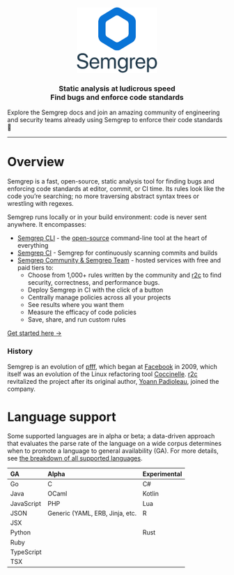 </br>
<p align="center">
  <a href="https://semgrep.dev">
    <img src="https://raw.githubusercontent.com/returntocorp/semgrep/develop/semgrep.svg" style="height: 150px" alt="Semgrep logo"/>
  </a>
</p>
<h3 align="center">Static analysis at ludicrous speed<br />Find bugs and enforce code standards</h3>

<p>Explore the Semgrep docs and join an amazing community of engineering and security teams already using Semgrep to enforce their code standards 🚀</p>

---

# Overview


Semgrep is a fast, open-source, static analysis tool for finding bugs and enforcing code standards at editor, commit, or CI time. Its rules look like the code you’re searching; no more traversing abstract syntax trees or wrestling with regexes. 

Semgrep runs locally or in your build environment: code is never sent anywhere. It encompasses:

* [Semgrep CLI](getting-started.md) - the [open-source](https://github.com/returntocorp/semgrep) command-line tool at the heart of everything
* [Semgrep CI](integrations.md) - Semgrep for continuously scanning commits and builds
* [Semgrep Community & Semgrep Team](https://semgrep.dev/manage) - hosted services with free and paid tiers to:
    * Choose from 1,000+ rules written by the community and [r2c](https://r2c.dev) to find security, correctness, and performance bugs.
    * Deploy Semgrep in CI with the click of a button
    * Centrally manage policies across all your projects
    * See results where you want them
    * Measure the efficacy of code policies
    * Save, share, and run custom rules

<a href="getting-started" class="highlight">Get started here →</a>

### History

Semgrep is an evolution of [pfff](https://github.com/returntocorp/pfff/), which began at [Facebook](https://github.com/facebookarchive/pfff) in 2009, which itself was an evolution of the Linux refactoring tool [Coccinelle](https://en.wikipedia.org/wiki/Coccinelle_(software)). [r2c](https://r2c.dev/team) revitalized the project after its original author, [Yoann Padioleau](https://github.com/aryx), joined the company.

# Language support

Some supported languages are in alpha or beta; a data-driven approach that evaluates the parse rate of the language on a wide corpus determines when to promote a language to general availability (GA). For more details, see [the breakdown of all supported languages](status.md).

| GA         | Alpha                           | Experimental |
|:-----------|:--------------------------------|:-------------|
| Go         | C                               | C#           |
| Java       | OCaml                           | Kotlin       |
| JavaScript | PHP                             | Lua          |
| JSON       | Generic (YAML, ERB, Jinja, etc. | R            |
| JSX        |                                 |              |
| Python     |                                 | Rust         |
| Ruby       |                                 |              |
| TypeScript |                                 |              |
| TSX        |                                 |              |

